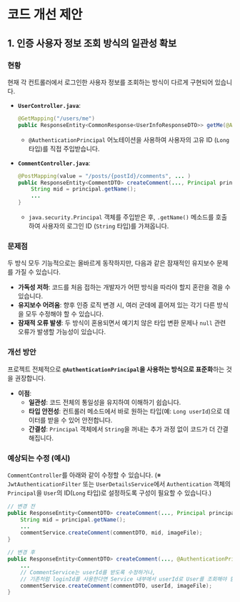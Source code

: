 # 코드 개선 제안

## 1. 인증 사용자 정보 조회 방식의 일관성 확보

### 현황
현재 각 컨트롤러에서 로그인한 사용자 정보를 조회하는 방식이 다르게 구현되어 있습니다.

- **`UserController.java`**:
  ```java
  @GetMapping("/users/me")
  public ResponseEntity<CommonResponse<UserInfoResponseDTO>> getMe(@AuthenticationPrincipal Long userId) { ... }
  ```
  - `@AuthenticationPrincipal` 어노테이션을 사용하여 사용자의 고유 ID (`Long` 타입)를 직접 주입받습니다.

- **`CommentController.java`**:
  ```java
  @PostMapping(value = "/posts/{postId}/comments", ... )
  public ResponseEntity<CommentDTO> createComment(..., Principal principal) {
      String mid = principal.getName();
      ...
  }
  ```
  - `java.security.Principal` 객체를 주입받은 후, `.getName()` 메소드를 호출하여 사용자의 로그인 ID (`String` 타입)를 가져옵니다.

### 문제점
두 방식 모두 기능적으로는 올바르게 동작하지만, 다음과 같은 잠재적인 유지보수 문제를 가질 수 있습니다.

- **가독성 저하**: 코드를 처음 접하는 개발자가 어떤 방식을 따라야 할지 혼란을 겪을 수 있습니다.
- **유지보수 어려움**: 향후 인증 로직 변경 시, 여러 군데에 흩어져 있는 각기 다른 방식을 모두 수정해야 할 수 있습니다.
- **잠재적 오류 발생**: 두 방식이 혼용되면서 예기치 않은 타입 변환 문제나 `null` 관련 오류가 발생할 가능성이 있습니다.

### 개선 방안
프로젝트 전체적으로 **`@AuthenticationPrincipal`을 사용하는 방식으로 표준화**하는 것을 권장합니다.

- **이점**:
    - **일관성**: 코드 전체의 통일성을 유지하여 이해하기 쉽습니다.
    - **타입 안전성**: 컨트롤러 메소드에서 바로 원하는 타입(예: `Long userId`)으로 데이터를 받을 수 있어 안전합니다.
    - **간결성**: `Principal` 객체에서 `String`을 꺼내는 추가 과정 없이 코드가 더 간결해집니다.

### 예상되는 수정 (예시)
`CommentController`를 아래와 같이 수정할 수 있습니다.
(※ `JwtAuthenticationFilter` 또는 `UserDetailsService`에서 `Authentication` 객체의 `Principal`을 `User`의 ID(`Long` 타입)로 설정하도록 구성이 필요할 수 있습니다.)

```java
// 변경 전
public ResponseEntity<CommentDTO> createComment(..., Principal principal) {
    String mid = principal.getName();
    ...
    commentService.createComment(commentDTO, mid, imageFile);
}

// 변경 후
public ResponseEntity<CommentDTO> createComment(..., @AuthenticationPrincipal Long userId) {
    ...
    // CommentService는 userId를 받도록 수정하거나,
    // 기존처럼 loginId를 사용한다면 Service 내부에서 userId로 User를 조회해야 함
    commentService.createComment(commentDTO, userId, imageFile);
}
```
